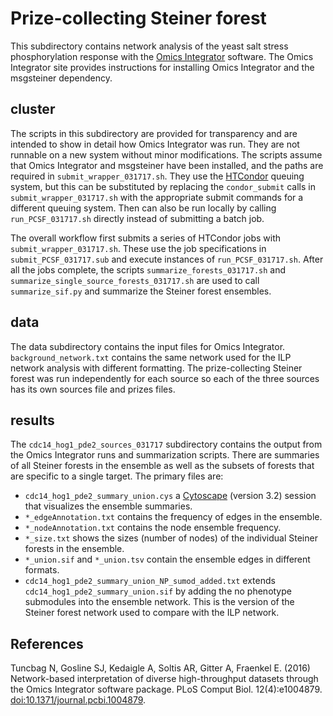 # Prize-collecting Steiner forest
This subdirectory contains network analysis of the yeast salt stress
phosphorylation response with the [Omics
Integrator](https://github.com/fraenkel-lab/OmicsIntegrator) software. The Omics
Integrator site provides instructions for installing Omics Integrator and the
msgsteiner dependency.

## cluster
The scripts in this subdirectory are provided for transparency and are intended
to show in detail how Omics Integrator was run.  They are not runnable on a new
system without minor modifications.  The scripts assume that Omics Integrator
and msgsteiner have been installed, and the paths are required in
`submit_wrapper_031717.sh`.  They use the
[HTCondor](https://research.cs.wisc.edu/htcondor/) queuing system, but this can
be substituted by replacing the `condor_submit` calls in
`submit_wrapper_031717.sh` with the appropriate submit commands for a different
queuing system.  Then can also be run locally by calling `run_PCSF_031717.sh`
directly instead of submitting a batch job.

The overall workflow first submits a series of HTCondor jobs with
`submit_wrapper_031717.sh`. These use the job specifications in
`submit_PCSF_031717.sub` and execute instances of `run_PCSF_031717.sh`.  After
all the jobs complete, the  scripts `summarize_forests_031717.sh` and
`summarize_single_source_forests_031717.sh` are used to call `summarize_sif.py`
and summarize the Steiner forest ensembles.

## data
The data subdirectory contains the input files for Omics Integrator.
`background_network.txt` contains the same network used for the ILP network
analysis with different formatting.  The prize-collecting Steiner forest was
run independently for each source so each of the three sources has its own
sources file and prizes files.

## results
The `cdc14_hog1_pde2_sources_031717` subdirectory contains the output from the
Omics Integrator runs and summarization scripts.  There are summaries of all
Steiner forests in the ensemble as well as the subsets of forests that are
specific to a single target.  The primary files are:
- `cdc14_hog1_pde2_summary_union.cys` a [Cytoscape](http://www.cytoscape.org/)
(version 3.2) session that visualizes the ensemble summaries.
- `*_edgeAnnotation.txt` contains the frequency of edges in the ensemble.
- `*_nodeAnnotation.txt` contains the node ensemble frequency.
- `*_size.txt` shows the sizes (number of nodes) of the individual Steiner
forests in the ensemble.
- `*_union.sif` and `*_union.tsv` contain the ensemble edges in different formats.
- `cdc14_hog1_pde2_summary_union_NP_sumod_added.txt` extends
`cdc14_hog1_pde2_summary_union.sif` by adding the no phenotype submodules into
the ensemble network.  This is the version of the Steiner forest network used
to compare with the ILP network.

## References
Tuncbag N, Gosline SJ, Kedaigle A, Soltis AR, Gitter A, Fraenkel E. (2016)
Network-based interpretation of diverse high-throughput datasets through the
Omics Integrator software package.
PLoS Comput Biol. 12(4):e1004879.
[doi:10.1371/journal.pcbi.1004879](https://doi.org/10.1371/journal.pcbi.1004879).
